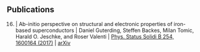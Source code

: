 ## Publications

16. | Ab-initio perspective on structural and electronic properties of iron-based superconductors | Daniel Guterding, Steffen Backes, Milan Tomic, Harald O. Jeschke, and Roser Valenti | [Phys. Status Solidi B 254, 1600164 (2017)](http://dx.doi.org/10.1002/pssb.201600164) | [arXiv](http://arxiv.org/abs/1606.04411)
